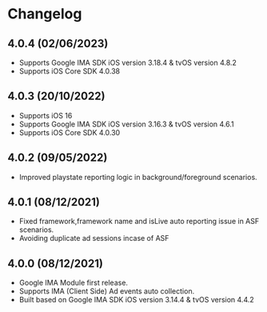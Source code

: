 # Changelog

## 4.0.4 (02/06/2023)
* Supports Google IMA SDK iOS version 3.18.4 & tvOS version 4.8.2
* Supports iOS Core SDK 4.0.38

## 4.0.3 (20/10/2022)
* Supports iOS 16
* Supports Google IMA SDK iOS version 3.16.3 & tvOS version 4.6.1
* Supports iOS Core SDK 4.0.30

## 4.0.2 (09/05/2022)
* Improved playstate reporting logic in background/foreground scenarios.

## 4.0.1 (08/12/2021)
* Fixed framework,framework name and isLive auto reporting issue in ASF scenarios.
* Avoiding duplicate ad sessions incase of ASF

## 4.0.0 (08/12/2021)
* Google IMA Module first release.
* Supports IMA (Client Side) Ad events auto collection.
* Built based on Google IMA SDK iOS version 3.14.4 & tvOS version 4.4.2

